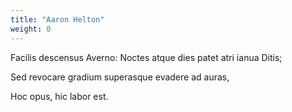 ```yaml
---
title: "Aaron Helton"
weight: 0
---
```

Facilis descensus Averno: Noctes atque dies patet atri ianua Ditis;

Sed revocare gradium superasque evadere ad auras,

Hoc opus, hic labor est.